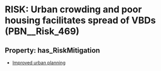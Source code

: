 # RISK: __Urban crowding and poor housing facilitates spread of VBDs__ (PBN__Risk_469)

## Property: has_RiskMitigation

* [Improved urban planning](PBN__RiskMitigation_659)

